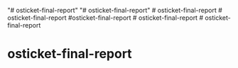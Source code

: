"# osticket-final-report" 
"# osticket-final-report" 
#   o s t i c k e t - f i n a l - r e p o r t  
 #   o s t i c k e t - f i n a l - r e p o r t  
 #osticket-final-report
#   o s t i c k e t - f i n a l - r e p o r t  
 # osticket-final-report
# osticket-final-report
